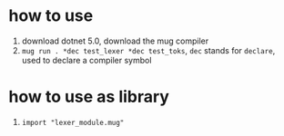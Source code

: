 # how to use
1. download dotnet 5.0, download the mug compiler
2. `mug run . *dec test_lexer *dec test_toks`, `dec` stands for `declare`, used to declare a compiler symbol

# how to use as library
1. `import "lexer_module.mug"`
